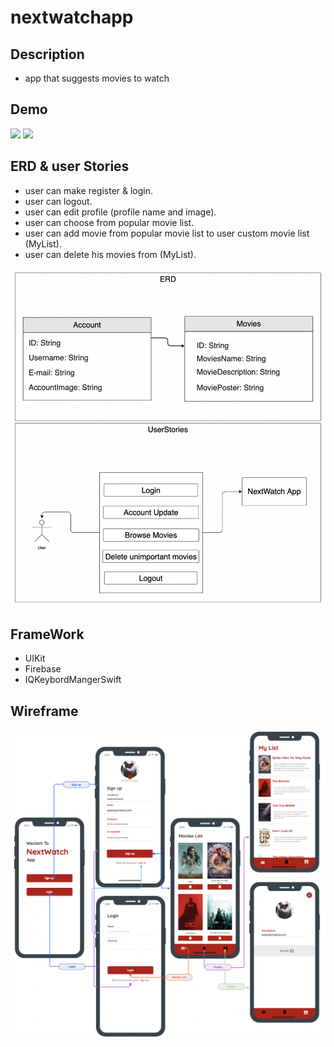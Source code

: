 # nextwatchapp

## Description

- app that suggests movies to watch


## Demo 

![](DarkMode.gif)
![](LightMode.gif)


## ERD & user Stories

- user can make register & login.
- user can logout.
- user can edit profile (profile name and image).
- user can choose from popular movie list.
- user can add movie from popular movie list to user custom movie list (MyList).
- user can delete his movies from (MyList).


![](userStoriesAndERD.png)

## FrameWork

- UIKit
- Firebase
- IQKeybordMangerSwift


## Wireframe

![](Wireframes.png)


